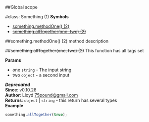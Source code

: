 ##Global scope
<a name="Something"></a>

#class: Something (1)
**Symbols**  
  * [something.methodOne() (2)](#Something#methodOne)
  * [~~something.allTogether(one, two) (2)~~](#Something#allTogether)

<a name="Something#methodOne"></a>
##something.methodOne() (2)
method description

<a name="Something#allTogether"></a>
##~~something.allTogether(one, two) (2)~~
This function has all tags set

**Params**

- one `string` - The input string
- two `object` - a second input

***Deprecated***  
**Since**: v0.10.28  
**Author**: Lloyd <75pound@gmail.com>  
**Returns**: `object` | `string` - this return has several types  
**Example**  
```js
something.allTogether(true);
```
